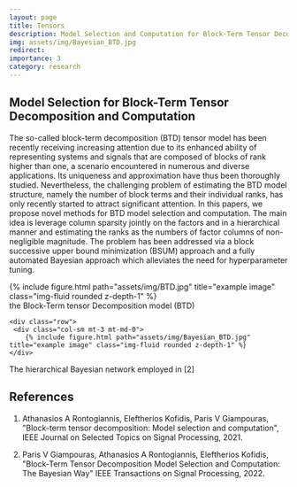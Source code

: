 ```yaml
---
layout: page
title: Tensors
description: Model Selection and Computation for Block-Term Tensor Decomposition
img: assets/img/Bayesian_BTD.jpg
redirect: 
importance: 3
category: research
---
```


##  Model Selection for Block-Term Tensor Decomposition and Computation

The so-called block-term decomposition (BTD) tensor model has been recently receiving increasing attention due to its enhanced ability of representing systems and signals that are composed of blocks of rank higher than one, a scenario encountered in numerous and diverse applications. Its uniqueness and approximation have thus been thoroughly studied. Nevertheless, the challenging problem of estimating the BTD model structure, namely the number of block terms and their individual ranks, has only recently started to attract significant attention. In this papers, we propose novel methods for BTD model selection and computation. The main idea is leverage column sparsity jointly on the factors and in a hierarchical manner and estimating the ranks as the numbers of factor columns of non-negligible magnitude. The problem has been addressed via a block successive upper bound minimization (BSUM) approach and a fully automated Bayesian approach which alleviates the need for hyperparameter tuning.



<div class="row">
    <div class="col-sm mt-3 mt-md-0">
        {% include figure.html path="assets/img/BTD.jpg" title="example image" class="img-fluid rounded z-depth-1" %}
    </div>
</div>
<div class="caption">
<div class="caption">
    the Block-Term tensor Decomposition model (BTD) 
</div>
    
    <div class="row">
     <div class="col-sm mt-3 mt-md-0">
        {% include figure.html path="assets/img/Bayesian_BTD.jpg" title="example image" class="img-fluid rounded z-depth-1" %}
    </div>
   </div>
    <div class="caption">
        The hierarchical Bayesian network employed in [2]
    </div>
    
## References    

1. Athanasios A Rontogiannis, Eleftherios Kofidis, Paris V Giampouras, "Block-term tensor decomposition: Model selection and computation", IEEE Journal on Selected Topics on Signal Processing, 2021. <br />
    
    
2. Paris V Giampouras, Athanasios A Rontogiannis, Eleftherios Kofidis, "Block-Term Tensor Decomposition Model Selection and Computation: The Bayesian Way" IEEE Transactions on Signal Processing, 2022.




